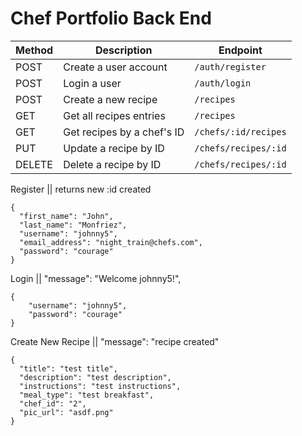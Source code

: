 # Chef Portfolio Back End

| Method | Description                | Endpoint             |
| ------ | -------------------------- | -------------------- |
| POST   | Create a user account      | `/auth/register`     |
| POST   | Login a user               | `/auth/login`        |
| POST   | Create a new recipe        | `/recipes`           |
| GET    | Get all recipes entries    | `/recipes`           |
| GET    | Get recipes by a chef's ID | `/chefs/:id/recipes` |
| PUT    | Update a recipe by ID      | `/chefs/recipes/:id` |
| DELETE | Delete a recipe by ID      | `/chefs/recipes/:id` |

Register || returns new :id created

```
{
  "first_name": "John",
  "last_name": "Monfriez",
  "username": "johnny5",
  "email_address": "night_train@chefs.com",
  "password": "courage"
}
```

Login || "message": "Welcome johnny5!",

```
{
    "username": "johnny5",
    "password": "courage"
}
```

Create New Recipe || "message": "recipe created"

```
{
  "title": "test title",
  "description": "test description",
  "instructions": "test instructions",
  "meal_type": "test breakfast",
  "chef_id": "2",
  "pic_url": "asdf.png"
}
```
